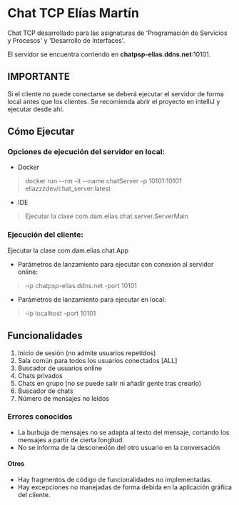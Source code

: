 # Chat TCP Elías Martín
Chat TCP desarrollado para las asignaturas de 'Programación de Servicios y Procesos' y 'Desarrollo de Interfaces'.

El servidor se encuentra corriendo en **chatpsp-elias.ddns.net**:10101.

## IMPORTANTE
Si el cliente no puede conectarse se deberá ejecutar el servidor de forma local antes que los clientes.
Se recomienda abrir el proyecto en intelliJ y ejecutar desde ahí.

## Cómo Ejecutar
### Opciones de ejecución del servidor en local:
- Docker
> docker run --rm -it --name chatServer -p 10101:10101 eliazzzdev/chat_server:latest
 - IDE
> Ejecutar la clase com.dam.elias.chat.server.ServerMain

### Ejecución del cliente:
  Ejecutar la clase com.dam.elias.chat.App
  - Parámetros de lanzamiento para ejecutar con conexión al servidor online:
>    -ip chatpsp-elias.ddns.net -port 10101
  - Parámetros de lanzamiento para ejecutar en local:
>    -ip localhost -port 10101

## Funcionalidades
1. Inicio de sesión (no admite usuarios repetidos)
2. Sala común para todos los usuarios conectados \[ALL]
3. Buscador de usuarios online
4. Chats privados
5. Chats en grupo (no se puede salir ni añadir gente tras crearlo)
6. Buscador de chats 
7. Número de mensajes no leídos

### Errores conocidos
- La burbuja de mensajes no se adapta al texto del mensaje, cortando los mensajes a partir de cierta longitud.
- No se informa de la desconexión del otro usuario en la conversación

#### Otros
- Hay fragmentos de código de funcionalidades no implementadas.
- Hay excepciones no manejadas de forma debida en la aplicación gráfica del cliente.
